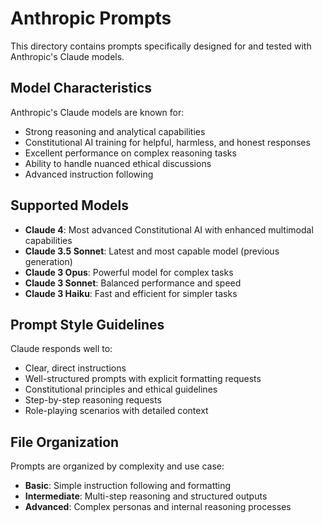 # Anthropic Prompts

This directory contains prompts specifically designed for and tested with Anthropic's Claude models.

## Model Characteristics

Anthropic's Claude models are known for:
- Strong reasoning and analytical capabilities
- Constitutional AI training for helpful, harmless, and honest responses
- Excellent performance on complex reasoning tasks
- Ability to handle nuanced ethical discussions
- Advanced instruction following

## Supported Models

- **Claude 4**: Most advanced Constitutional AI with enhanced multimodal capabilities
- **Claude 3.5 Sonnet**: Latest and most capable model (previous generation)
- **Claude 3 Opus**: Powerful model for complex tasks
- **Claude 3 Sonnet**: Balanced performance and speed
- **Claude 3 Haiku**: Fast and efficient for simpler tasks

## Prompt Style Guidelines

Claude responds well to:
- Clear, direct instructions
- Well-structured prompts with explicit formatting requests
- Constitutional principles and ethical guidelines
- Step-by-step reasoning requests
- Role-playing scenarios with detailed context

## File Organization

Prompts are organized by complexity and use case:
- **Basic**: Simple instruction following and formatting
- **Intermediate**: Multi-step reasoning and structured outputs
- **Advanced**: Complex personas and internal reasoning processes